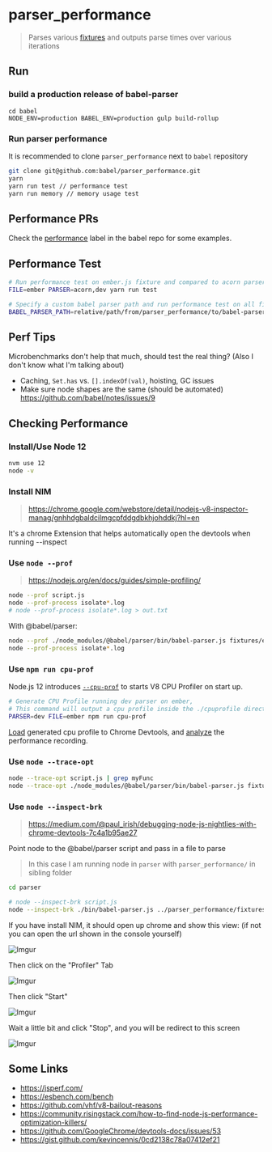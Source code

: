 # parser_performance

> Parses various [fixtures](/fixtures) and outputs parse times over various iterations

## Run

### build a production release of babel-parser
```
cd babel
NODE_ENV=production BABEL_ENV=production gulp build-rollup
```

### Run parser performance
It is recommended to clone `parser_performance` next to `babel` repository
```sh
git clone git@github.com:babel/parser_performance.git
yarn
yarn run test // performance test
yarn run memory // memory usage test
```

## Performance PRs

Check the [performance](https://github.com/babel/babel/issues?utf8=%E2%9C%93&q=label%3A"area%3A+perf"%20is%3Aboth) label in the babel repo for some examples.

## Performance Test
```sh
# Run performance test on ember.js fixture and compared to acorn parser
FILE=ember PARSER=acorn,dev yarn run test

# Specify a custom babel parser path and run performance test on all files
BABEL_PARSER_PATH=relative/path/from/parser_performance/to/babel-parser yarn run test
```
## Perf Tips

Microbenchmarks don't help that much, should test the real thing? (Also I don't know what I'm talking about)

- Caching, `Set.has` vs. `[].indexOf(val)`, hoisting, GC issues
- Make sure node shapes are the same (should be automated) https://github.com/babel/notes/issues/9

## Checking Performance

### Install/Use Node 12

```sh
nvm use 12
node -v
```

### Install NIM

> https://chrome.google.com/webstore/detail/nodejs-v8-inspector-manag/gnhhdgbaldcilmgcpfddgdbkhjohddkj?hl=en

It's a chrome Extension that helps automatically open the devtools when running --inspect

### Use `node --prof`

> https://nodejs.org/en/docs/guides/simple-profiling/

```sh
node --prof script.js
node --prof-process isolate*.log
# node --prof-process isolate*.log > out.txt
```

With @babel/parser:

```sh
node --prof ./node_modules/@babel/parser/bin/babel-parser.js fixtures/es5/ember.debug.js > /dev/null
node --prof-process isolate*.log
```

### Use `npm run cpu-prof`

Node.js 12 introduces [`--cpu-prof`](https://nodejs.org/api/cli.html#cli_cpu_prof) to starts V8 CPU Profiler on start up.

```sh
# Generate CPU Profile running dev parser on ember,
# This command will output a cpu profile inside the ./cpuprofile directory, i.e. `CPU.20190906.174010.51327.0.001.cpuprofile`
PARSER=dev FILE=ember npm run cpu-prof

```

[Load](https://developers.google.com/web/tools/chrome-devtools/evaluate-performance/reference#load) generated cpu profile to Chrome Devtools, and [analyze](https://developers.google.com/web/tools/chrome-devtools/evaluate-performance/reference#analyze) the performance recording.

### Use `node --trace-opt`

```sh
node --trace-opt script.js | grep myFunc
node --trace-opt ./node_modules/@babel/parser/bin/babel-parser.js fixtures/es5/ember.debug.js
```

### Use `node --inspect-brk`

> https://medium.com/@paul_irish/debugging-node-js-nightlies-with-chrome-devtools-7c4a1b95ae27

Point node to the @babel/parser script and pass in a file to parse

> In this case I am running node in `parser` with `parser_performance/` in sibling folder

```sh
cd parser

# node --inspect-brk script.js
node --inspect-brk ./bin/babel-parser.js ../parser_performance/fixtures/es5/angular.js
```

If you have install NIM, it should open up chrome and show this view: (if not you can open the url shown in the console yourself)

![Imgur](http://i.imgur.com/i7YIyrH.png)

Then click on the "Profiler" Tab

![Imgur](http://i.imgur.com/MI0IrZ9.png)

Then click "Start"

![Imgur](http://i.imgur.com/XGKKjRy.png)

Wait a little bit and click "Stop", and you will be redirect to this screen

![Imgur](http://i.imgur.com/9wYUfXV.png)

## Some Links

- https://jsperf.com/
- https://esbench.com/bench
- https://github.com/vhf/v8-bailout-reasons
- https://community.risingstack.com/how-to-find-node-js-performance-optimization-killers/
- https://github.com/GoogleChrome/devtools-docs/issues/53
- https://gist.github.com/kevincennis/0cd2138c78a07412ef21
